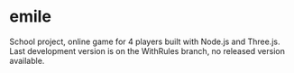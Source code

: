 # emile

School project, online game for 4 players built with Node.js and Three.js.
Last development version is on the WithRules branch, no released version available.
